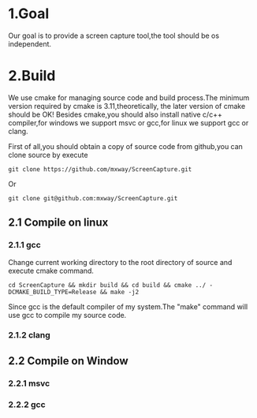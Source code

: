 # 1.Goal

Our goal is to provide a screen capture tool,the tool should be os independent.

# 2.Build

We use cmake for managing source code and build process.The minimum version required by cmake is 3.11,theoretically,
the later version of cmake should be OK! Besides cmake,you should also install native c/c++ compiler,for windows we
support msvc or gcc,for linux we support gcc or clang.

First of all,you should obtain a copy of source code from github,you can clone source by execute

```shell
git clone https://github.com/mxway/ScreenCapture.git
```

Or

```shell
git clone git@github.com:mxway/ScreenCapture.git
```

## 2.1 Compile on linux

### 2.1.1 gcc

Change current working directory to the root directory of source and execute cmake command.

```shell
cd ScreenCapture && mkdir build && cd build && cmake ../ -DCMAKE_BUILD_TYPE=Release && make -j2
```

Since gcc is the default compiler of my system.The "make" command will use gcc to compile my source code.

### 2.1.2 clang

## 2.2 Compile on Window

### 2.2.1 msvc

### 2.2.2 gcc
